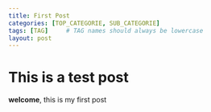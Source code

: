 ```yaml
---
title: First Post
categories: [TOP_CATEGORIE, SUB_CATEGORIE]
tags: [TAG]     # TAG names should always be lowercase
layout: post
---
```


# This is a test post

**welcome**, this is my first post
